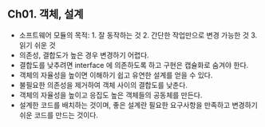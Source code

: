 ## Ch01. 객체, 설계
- 소프트웨어 모듈의 목적: 1. 잘 동작하는 것 2. 간단한 작업만으로 변경 가능한 것 3. 읽기 쉬운 것
- 의존성, 결합도가 높은 경우 변경하기 어렵다.
- 결합도를 낮추려면 interface 에 의존하도록 하고 구현은 캡슐화로 숨겨야 한다.
- 객체의 자율성을 높이면 이해하기 쉽고 유연한 설계를 얻을 수 있다.
- 불필요한 의존성을 제거하여 객체 사이의 결합도를 낮춘다.
- 객체의 자율성을 높이고 응집도 높은 객체들의 공동체를 만든다.
- 설계한 코드를 배치하는 것이며, 좋은 설계란 필요한 요구사항을 만족하고 변경하기 쉬운 코드를 만드는 것이다.
  
